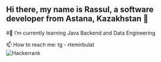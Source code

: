 ## Hi there, my name is Rassul, a software developer from Astana, Kazakhstan 👋
#🌱 I’m currently learning Java Backend and Data Engineering
<!--
**rtemirbulat/rtemirbulat** is a ✨ _special_ ✨ repository because its `README.md` (this file) appears on your GitHub profile.

Here are some ideas to get you started:

- 🔭 I’m currently working on ...
-  ...
- 👯 I’m looking to collaborate on ...
- 🤔 I’m looking for help with ...
- 💬 Ask me about ...
-  ...
- 😄 Pronouns: ...
- ⚡ Fun fact: ...
-->
📫 How to reach me: tg - rtemirbulat<br>
<object>![Hackerrank](https://img.shields.io/badge/-Hackerrank-2EC866?style=for-the-badge&logo=HackerRank&logoColor=white&link=https://www.hackerrank.com/profile/_xl3f) </object>
